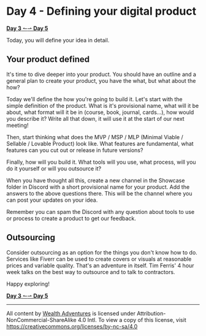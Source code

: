# Day 4 - Defining your digital product

[**Day 3** ↼](21Q1_Day3.md)[⇀ **Day 5**](21Q1_Day5.md)

Today, you will define your idea in detail.

## Your product defined

It's time to dive deeper into your product. You should have an outline and a general plan to create your product, you have the what, but what about the how?

Today we'll define the how you're going to build it. Let's start with the simple definition of the product. What is it's provisional name, what will it be about, what format will it be in (course, book, journal, cards...), how would you describe it? Write all that down, it will use it at the start of our next meeting!

Then, start thinking what does the MVP / MSP / MLP (Minimal Viable / Sellable / Lovable Product) look like. What features are fundamental, what features can you cut out or release in future versions?

Finally, how will you build it. What tools will you use, what process, will you do it yourself or will you outsource it?

When you have thought all this, create a new channel in the Showcase folder in Discord with a short provisional name for your product. Add the answers to the above questions there. This will be the channel where you can post your updates on your idea.

Remember you can spam the Discord with any question about tools to use or process to create a product to get our feedback.

## Outsourcing

Consider outsourcing as an option for the things you don't know how to do. Services like Fiverr can be used to create covers or visuals at reasonable prices and variable quality. That's an adventure in itself. Tim Ferris' 4 hour week talks on the best way to outsource and to talk to contractors.

Happy exploring!

[**Day 3** ↼](21Q1_Day3.md)[⇀ **Day 5**](21Q1_Day5.md)

---

All content by [Wealth Adventures](https://wealthadventures.org) is licensed under Attribution-NonCommercial-ShareAlike 4.0 Intl. To view a copy of this license, visit <https://creativecommons.org/licenses/by-nc-sa/4.0>
